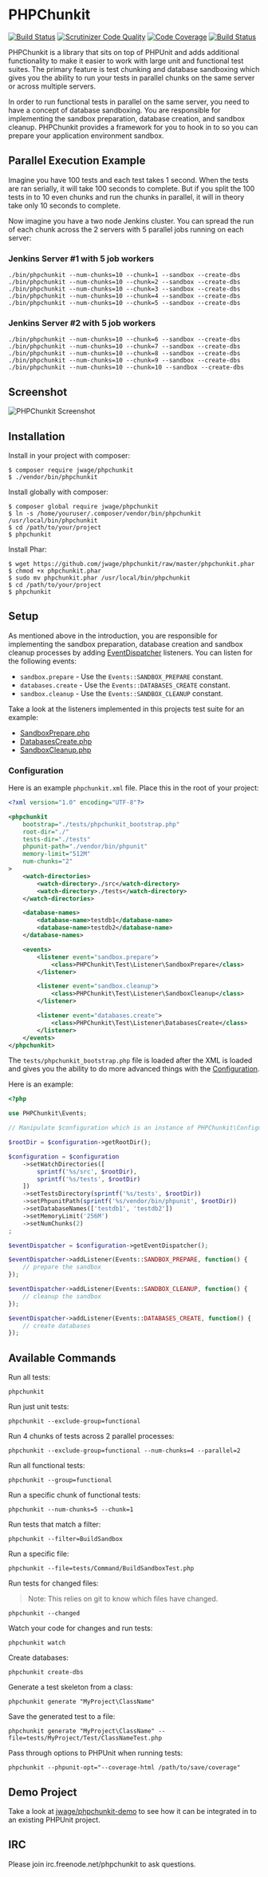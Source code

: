 # PHPChunkit

[![Build Status](https://secure.travis-ci.org/jwage/phpchunkit.png?branch=master)](http://travis-ci.org/jwage/phpchunkit)
[![Scrutinizer Code Quality](https://scrutinizer-ci.com/g/jwage/phpchunkit/badges/quality-score.png?b=master)](https://scrutinizer-ci.com/g/jwage/phpchunkit/?branch=master)
[![Code Coverage](https://scrutinizer-ci.com/g/jwage/phpchunkit/badges/coverage.png?b=master)](https://scrutinizer-ci.com/g/jwage/phpchunkit/?branch=master)
[![Build Status](https://scrutinizer-ci.com/g/jwage/phpchunkit/badges/build.png?b=master)](https://scrutinizer-ci.com/g/jwage/phpchunkit/build-status/master)

PHPChunkit is a library that sits on top of PHPUnit and adds additional
functionality to make it easier to work with large unit and functional
test suites. The primary feature is test chunking and database sandboxing
which gives you the ability to run your tests in parallel chunks on the
same server or across multiple servers.

In order to run functional tests in parallel on the same server, you need to
have a concept of database sandboxing. You are responsible for implementing
the sandbox preparation, database creation, and sandbox cleanup. PHPChunkit
provides a framework for you to hook in to so you can prepare your application
environment sandbox.

## Parallel Execution Example

Imagine you have 100 tests and each test takes 1 second. When the tests are
ran serially, it will take 100 seconds to complete. But if you split the 100
tests in to 10 even chunks and run the chunks in parallel, it will in theory
take only 10 seconds to complete.

Now imagine you have a two node Jenkins cluster. You can spread the run of each
chunk across the 2 servers with 5 parallel jobs running on each server:

### Jenkins Server #1 with 5 job workers

    ./bin/phpchunkit --num-chunks=10 --chunk=1 --sandbox --create-dbs
    ./bin/phpchunkit --num-chunks=10 --chunk=2 --sandbox --create-dbs
    ./bin/phpchunkit --num-chunks=10 --chunk=3 --sandbox --create-dbs
    ./bin/phpchunkit --num-chunks=10 --chunk=4 --sandbox --create-dbs
    ./bin/phpchunkit --num-chunks=10 --chunk=5 --sandbox --create-dbs

### Jenkins Server #2 with 5 job workers

    ./bin/phpchunkit --num-chunks=10 --chunk=6 --sandbox --create-dbs
    ./bin/phpchunkit --num-chunks=10 --chunk=7 --sandbox --create-dbs
    ./bin/phpchunkit --num-chunks=10 --chunk=8 --sandbox --create-dbs
    ./bin/phpchunkit --num-chunks=10 --chunk=9 --sandbox --create-dbs
    ./bin/phpchunkit --num-chunks=10 --chunk=10 --sandbox --create-dbs

## Screenshot

![PHPChunkit Screenshot](https://raw.githubusercontent.com/jwage/PHPChunkit/master/docs/phpchunkit.png?1)

## Installation

Install in your project with composer:

    $ composer require jwage/phpchunkit
    $ ./vendor/bin/phpchunkit

Install globally with composer:

    $ composer global require jwage/phpchunkit
    $ ln -s /home/youruser/.composer/vendor/bin/phpchunkit /usr/local/bin/phpchunkit
    $ cd /path/to/your/project
    $ phpchunkit

Install Phar:

    $ wget https://github.com/jwage/phpchunkit/raw/master/phpchunkit.phar
    $ chmod +x phpchunkit.phar
    $ sudo mv phpchunkit.phar /usr/local/bin/phpchunkit
    $ cd /path/to/your/project
    $ phpchunkit

## Setup

As mentioned above in the introduction, you are responsible for implementing
the sandbox preparation, database creation and sandbox cleanup processes
by adding [EventDispatcher](http://symfony.com/doc/current/components/event_dispatcher.html)
listeners. You can listen for the following events:

- `sandbox.prepare` - Use the `Events::SANDBOX_PREPARE` constant.
- `databases.create` - Use the `Events::DATABASES_CREATE` constant.
- `sandbox.cleanup` - Use the `Events::SANDBOX_CLEANUP` constant.

Take a look at the listeners implemented in this projects test suite for an example:

- [SandboxPrepare.php](https://github.com/jwage/phpchunkit/blob/master/tests/Listener/SandboxPrepare.php)
- [DatabasesCreate.php](https://github.com/jwage/phpchunkit/blob/master/tests/Listener/DatabasesCreate.php)
- [SandboxCleanup.php](https://github.com/jwage/phpchunkit/blob/master/tests/Listener/SandboxCleanup.php)

### Configuration

Here is an example `phpchunkit.xml` file. Place this in the root of your project:

```xml
<?xml version="1.0" encoding="UTF-8"?>

<phpchunkit
    bootstrap="./tests/phpchunkit_bootstrap.php"
    root-dir="./"
    tests-dir="./tests"
    phpunit-path="./vendor/bin/phpunit"
    memory-limit="512M"
    num-chunks="2"
>
    <watch-directories>
        <watch-directory>./src</watch-directory>
        <watch-directory>./tests</watch-directory>
    </watch-directories>

    <database-names>
        <database-name>testdb1</database-name>
        <database-name>testdb2</database-name>
    </database-names>

    <events>
        <listener event="sandbox.prepare">
            <class>PHPChunkit\Test\Listener\SandboxPrepare</class>
        </listener>

        <listener event="sandbox.cleanup">
            <class>PHPChunkit\Test\Listener\SandboxCleanup</class>
        </listener>

        <listener event="databases.create">
            <class>PHPChunkit\Test\Listener\DatabasesCreate</class>
        </listener>
    </events>
</phpchunkit>

```

The `tests/phpchunkit_bootstrap.php` file is loaded after the XML is loaded
and gives you the ability to do more advanced things with the [Configuration](https://github.com/jwage/phpchunkit/blob/master/src/Configuration.php).

Here is an example:

```php
<?php

use PHPChunkit\Events;

// Manipulate $configuration which is an instance of PHPChunkit\Configuration

$rootDir = $configuration->getRootDir();

$configuration = $configuration
    ->setWatchDirectories([
        sprintf('%s/src', $rootDir),
        sprintf('%s/tests', $rootDir)
    ])
    ->setTestsDirectory(sprintf('%s/tests', $rootDir))
    ->setPhpunitPath(sprintf('%s/vendor/bin/phpunit', $rootDir))
    ->setDatabaseNames(['testdb1', 'testdb2'])
    ->setMemoryLimit('256M')
    ->setNumChunks(2)
;

$eventDispatcher = $configuration->getEventDispatcher();

$eventDispatcher->addListener(Events::SANDBOX_PREPARE, function() {
    // prepare the sandbox
});

$eventDispatcher->addListener(Events::SANDBOX_CLEANUP, function() {
    // cleanup the sandbox
});

$eventDispatcher->addListener(Events::DATABASES_CREATE, function() {
    // create databases
});
```

## Available Commands

Run all tests:

    phpchunkit

Run just unit tests:

    phpchunkit --exclude-group=functional

Run 4 chunks of tests across 2 parallel processes:

    phpchunkit --exclude-group=functional --num-chunks=4 --parallel=2

Run all functional tests:

    phpchunkit --group=functional

Run a specific chunk of functional tests:

    phpchunkit --num-chunks=5 --chunk=1

Run tests that match a filter:

    phpchunkit --filter=BuildSandbox

Run a specific file:

    phpchunkit --file=tests/Command/BuildSandboxTest.php

Run tests for changed files:

> Note: This relies on git to know which files have changed.

    phpchunkit --changed

Watch your code for changes and run tests:

    phpchunkit watch

Create databases:

    phpchunkit create-dbs

Generate a test skeleton from a class:

    phpchunkit generate "MyProject\ClassName"

Save the generated test to a file:

    phpchunkit generate "MyProject\ClassName" --file=tests/MyProject/Test/ClassNameTest.php

Pass through options to PHPUnit when running tests:

    phpchunkit --phpunit-opt="--coverage-html /path/to/save/coverage"

## Demo Project

Take a look at [jwage/phpchunkit-demo](https://github.com/jwage/phpchunkit-demo) to see how it can be integrated in to an existing PHPUnit project.

## IRC

Please join irc.freenode.net/phpchunkit to ask questions.
